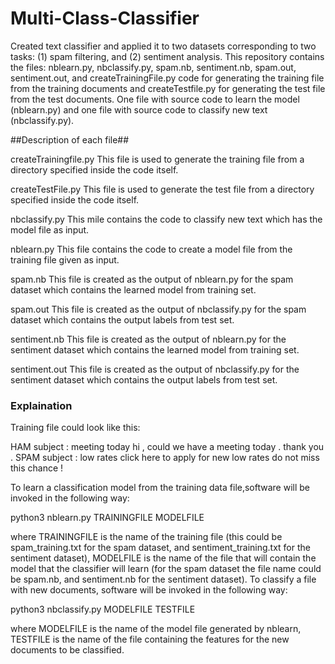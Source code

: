 # Multi-Class-Classifier #
Created text classifier and applied it to two datasets corresponding to two tasks: (1) spam filtering, and (2) sentiment analysis.
This repository contains the files: nblearn.py, nbclassify.py, spam.nb, sentiment.nb, spam.out, sentiment.out, and createTrainingFile.py code for generating the training file from the training documents and createTestfile.py for generating the test file from the test documents.
One file with source code to learn the model (nblearn.py) and one file with source code to classify new text (nbclassify.py).

##Description of each file##

createTrainingfile.py This file is used to generate the training file from a directory specified inside the code itself.

createTestFile.py This file is used to generate the test file from a directory specified inside the code itself.

nbclassify.py This mile contains the code to classify new text which has the model file as input.

nblearn.py This file contains the code to create a model file from the training file given as input.

spam.nb This file is created as the output of nblearn.py for the spam dataset which contains the learned model from training set.

spam.out This file is created as the output of nbclassify.py for the spam dataset which contains the output labels from test set.

sentiment.nb This file is created as the output of nblearn.py for the sentiment dataset which contains the learned model from training set.

sentiment.out This file is created as the output of nbclassify.py for the sentiment dataset which contains the output labels from test set.

### Explaination ###
Training file could look like this:

HAM subject : meeting today hi , could we have a meeting today . thank you . 
SPAM subject : low rates click here to apply for new low rates do not miss this chance !

To learn a classification model from the training data file,software will be invoked in the following way:

python3 nblearn.py TRAININGFILE MODELFILE

where TRAININGFILE is the name of the training file (this could be spam_training.txt for the spam dataset, and sentiment_training.txt for the sentiment dataset), MODELFILE is the name of the file that will contain the model that the classifier will learn (for the spam dataset the file name could be spam.nb, and sentiment.nb for the sentiment dataset).
To classify a file with new documents, software will be invoked in the following way:

python3 nbclassify.py MODELFILE TESTFILE

where MODELFILE is the name of the model file generated by nblearn, TESTFILE is the name of the file containing the features for the new documents to be classified.
